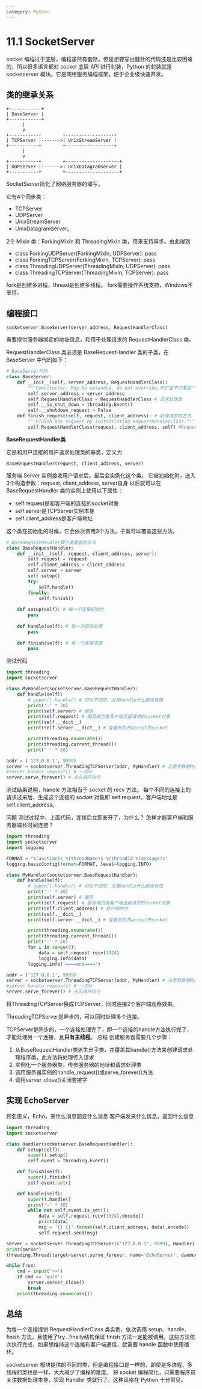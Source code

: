 ```yaml
---
category: Python
---
```

# 11.1 SocketServer

socket 编程过于底层，编程虽然有套路，但是想要写出健壮的代码还是比较困难的，所以很多语言都对 socket 底层 API 进行封装，Python 的封装就是 socketserver 模块。它是网络服务编程框架，便于企业级快速开发。

## 类的继承关系

```
+------------+
| BaseServer |
+------------+
      |
      v
+-----------+        +------------------+
| TCPServer |------->| UnixStreamServer |
+-----------+        +------------------+
      |
      v
+-----------+        +--------------------+
| UDPServer |------->| UnixDatagramServer |
+-----------+        +--------------------+
```

SocketServer简化了网络服务器的编写。

它有4个同步类：

* TCPServer
* UDPServer
* UnixStreamServer
* UnixDatagramServer。

2个 Mixin 类：ForkingMixIn 和 ThreadingMixIn 类，用来支持异步。由此得到

* class ForkingUDPServer(ForkingMixIn, UDPServer): pass
* class ForkingTCPServer(ForkingMixIn, TCPServer): pass
* class ThreadingUDPServer(ThreadingMixIn, UDPServer): pass
* class ThreadingTCPServer(ThreadingMixIn, TCPServer): pass

fork是创建多进程，thread是创建多线程。
fork需要操作系统支持，Windows不支持。

## 编程接口

```
socketserver.BaseServer(server_address, RequestHandlerClass)
```

需要提供服务器绑定的地址信息，和用于处理请求的 RequestHandlerClass 类。

RequestHandlerClass 类必须是 BaseRequestHandler 类的子类，在 BaseServer 中代码如下：

```python
# BaseServer代码
class BaseServer:
    def __init__(self, server_address, RequestHandlerClass):
        """Constructor. May be extended, do not override.可扩展不可覆盖"""
        self.server_address = server_address
        self.RequestHandlerClass = RequestHandlerClass # 请求处理类
        self.__is_shut_down = threading.Event()
        self.__shutdown_request = False
    def finish_request(self, request, client_address): # 处理请求的方法
        """Finish one request by instantiating RequestHandlerClass."""
        self.RequestHandlerClass(request, client_address, self) #RequestHandlerClass构造
```

**BaseRequestHandler类**

它是和用户连接的用户请求处理类的基类，定义为

```
BaseRequestHandler(request, client_address, server)
```

服务端 Server 实例接收用户请求后，最后会实例化这个类。
它被初始化时，送入3个构造参数：request, client_address, server自身
以后就可以在 BaseRequestHandler 类的实例上使用以下属性：

* self.request是和客户端的连接的socket对象
* self.server是TCPServer实例本身
* self.client_address是客户端地址

这个类在初始化的时候，它会依次调用3个方法。子类可以覆盖这些方法。

```python
# BaseRequestHandler要子类覆盖的方法
class BaseRequestHandler:
    def __init__(self, request, client_address, server):
        self.request = request
        self.client_address = client_address
        self.server = server
        self.setup()
        try:
            self.handle()
        finally:
            self.finish()
            
    def setup(self): # 每一个连接初始化
        pass
    
    def handle(self): # 每一次请求处理
        pass
    
    def finish(self): # 每一个连接清理
        pass
```

测试代码

```python
import threading
import socketserver

class MyHandler(socketserver.BaseRequestHandler):
    def handle(self):
        # super().handle() # 可以不调用，父类handle什么都没有做
        print('-' * 30)
        print(self.server) # 服务
        print(self.request) # 服务端负责客户端连接请求的socket对象
        print(self.__dict__)
        print(self.server.__dict__) # 能看到负责accept的socket

        print(threading.enumerate())
        print(threading.current_thread())
        print('-' * 30)

addr = ('127.0.0.1', 9999)
server = socketserver.ThreadingTCPServer(addr, MyHandler) # 注意参数是MyHandler类
#server.handle_request() # 一次行
server.serve_forever() # 永久循环执行
```

测试结果说明，handle 方法相当于 socket 的 recv 方法。
每个不同的连接上的请求过来后，生成这个连接的 socket 对象即 self.request，客户端地址是 self.client_address。

问题
测试过程中，上面代码，连接后立即断开了，为什么？
怎样才能客户端和服务器端长时间连接？

```python
import threading
import socketserver
import logging

FORMAT = "%(asctime)s %(threadName)s %(thread)d %(message)s"
logging.basicConfig(format=FORMAT, level=logging.INFO)

class MyHandler(socketserver.BaseRequestHandler):
    def handle(self):
        # super().handle() # 可以不调用，父类handle什么都没有做
        print('-' * 30)
        print(self.server) # 服务
        print(self.request) # 服务端负责客户端连接请求的socket对象
        print(self.client_address) # 客户端地址
        print(self.__dict__)
        print(self.server.__dict__) # 能看到负责accept的socket

        print(threading.enumerate())
        print(threading.current_thread())
        print('-' * 30)
        for i in range(3):
            data = self.request.recv(1024)
            logging.info(data)
        logging.info('====end====')

addr = ('127.0.0.1', 9999)
server = socketserver.ThreadingTCPServer(addr, MyHandler) # 注意参数是MyHandler类
#server.handle_request() # 一次行
server.serve_forever() # 永久循环执行
```

将ThreadingTCPServer换成TCPServer，同时连接2个客户端观察效果。

ThreadingTCPServer是异步的，可以同时处理多个连接。

TCPServer是同步的，一个连接处理完了，即一个连接的handle方法执行完了，才能处理另一个连接，且**只有主线程**。
总结
创建服务器需要几个步骤：

1. 从BaseRequestHandler类派生出子类，并覆盖其handle()方法来创建请求处理程序类，此方法将处理传入请求
2. 实例化一个服务器类，传参服务器的地址和请求处理类
3. 调用服务器实例的handle_request()或serve_forever()方法
4. 调用server_close()关闭套接字

## 实现 EchoServer

顾名思义，Echo，来什么消息回显什么消息
客户端发来什么信息，返回什么信息

```python
import threading
import socketserver

class Handler(socketserver.BaseRequestHandler):
    def setup(self):
        super().setup()
        self.event = threading.Event()

    def finish(self):
        super().finish()
        self.event.set()

    def handle(self):
        super().handle()
        print('-' * 30)
        while not self.event.is_set():
            data = self.request.recv(1024).decode()
            print(data)
            msg = '{} {}'.format(self.client_address, data).encode()
            self.request.send(msg)

server = socketserver.ThreadingTCPServer(('127.0.0.1', 9999), Handler)
print(server)
threading.Thread(target=server.serve_forever, name='EchoServer', daemon=True).start()

while True:
    cmd = input('>>')
    if cmd == 'quit':
        server.server_close()
        break
    print(threading.enumerate())
```

## 总结

为每一个连接提供 RequestHandlerClass 类实例，依次调用 setup、handle、finish 方法，且使用了try...finally结构保证 finish 方法一定能被调用。这些方法依次执行完成，如果想维持这个连接和客户端通信，就需要 handle 函数中使用循环。

socketserver 模块提供的不同的类，但是编程接口是一样的，即使是多进程、多线程的类也是一样，大大减少了编程的难度。
将 socket 编程简化，只需要程序员关注数据处理本身，实现 Handler 类就行了。这种风格在 Python 十分常见。